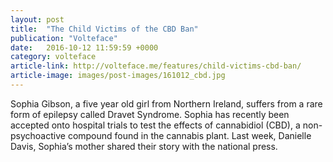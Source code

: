 ```yaml
---
layout: post
title:  "The Child Victims of the CBD Ban"
publication: "Volteface"
date:   2016-10-12 11:59:59 +0000
category: volteface
article-link: http://volteface.me/features/child-victims-cbd-ban/
article-image: images/post-images/161012_cbd.jpg
---
```

Sophia Gibson, a five year old girl from Northern Ireland, suffers from a rare form of epilepsy called Dravet Syndrome. Sophia has recently been accepted onto hospital trials to test the effects of cannabidiol (CBD), a non-psychoactive compound found in the cannabis plant. Last week, Danielle Davis, Sophia’s mother shared their story with the national press.